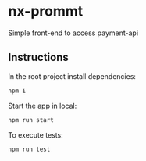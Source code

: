 # nx-prommt
Simple front-end to access payment-api

## Instructions
In the root project install dependencies:
```bash
npm i
```
Start the app in local:
```bash
npm run start
```
To execute tests:
```bash
npm run test
```